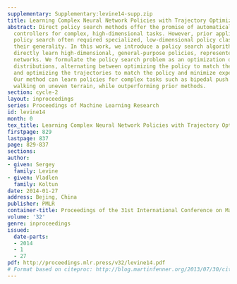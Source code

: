 ```yaml
---
supplementary: Supplementary:levine14-supp.zip
title: Learning Complex Neural Network Policies with Trajectory Optimization
abstract: Direct policy search methods offer the promise of automatically learning
  controllers for complex, high-dimensional tasks. However, prior applications of
  policy search often required specialized, low-dimensional policy classes, limiting
  their generality. In this work, we introduce a policy search algorithm that can
  directly learn high-dimensional, general-purpose policies, represented by neural
  networks. We formulate the policy search problem as an optimization over trajectory
  distributions, alternating between optimizing the policy to match the trajectories,
  and optimizing the trajectories to match the policy and minimize expected cost.
  Our method can learn policies for complex tasks such as bipedal push recovery and
  walking on uneven terrain, while outperforming prior methods.
section: cycle-2
layout: inproceedings
series: Proceedings of Machine Learning Research
id: levine14
month: 0
tex_title: Learning Complex Neural Network Policies with Trajectory Optimization
firstpage: 829
lastpage: 837
page: 829-837
sections: 
author:
- given: Sergey
  family: Levine
- given: Vladlen
  family: Koltun
date: 2014-01-27
address: Bejing, China
publisher: PMLR
container-title: Proceedings of the 31st International Conference on Machine Learning
volume: '32'
genre: inproceedings
issued:
  date-parts:
  - 2014
  - 1
  - 27
pdf: http://proceedings.mlr.press/v32/levine14.pdf
# Format based on citeproc: http://blog.martinfenner.org/2013/07/30/citeproc-yaml-for-bibliographies/
---
```

